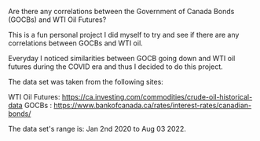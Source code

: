 Are there any correlations between the Government of Canada Bonds (GOCBs) and WTI Oil Futures?

This is a fun personal project I did myself to try and see if there are any correlations between GOCBs and WTI oil.

Everyday I noticed similarities between GOCB going down and WTI oil futures during the COVID era and thus I decided to do this project.

The data set was taken from the following sites:

WTI Oil Futures: https://ca.investing.com/commodities/crude-oil-historical-data
GOCBs : https://www.bankofcanada.ca/rates/interest-rates/canadian-bonds/

The data set's range is: Jan 2nd 2020 to Aug 03 2022.

